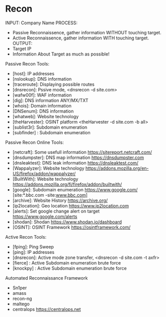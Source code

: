 # Recon 

INPUT: Company Name
PROCESS:
- Passive Reconnaissence, gather information WITHOUT touching target.
- Active Reconnaissence, gather information WITH touching target.
OUTPUT: 
- Target IP
- Information About Target as much as possible!

Passive Recon Tools:
- [host]: IP addresses 
- [nslookup]: DNS information
- [traceroute]: Displaying possible routes
- [dnsrecon]: Pssive mode, <dnsrecon -d site.com>
- [wafw00f]: WAF information
- [dig]: DNS information ANY/MX/TXT
- [whois]: Domain information
- [DNSenum]: DNS information
- [whatweb]: Website technology
- [theHarvester]: OSINT platform <theHarvester -d site.com -b all>
- [sublist3r]: Subdomain enumeration
- [subfinder] : Subdomain enumeration   

Passive Recon Online Tools:
- [netcraft]: Some usefull information <https://sitereport.netcraft.com/>
- [dnsdumpster]: DNS map information <https://dnsdumpster.com>
- [dnsleaktest]: DNS leak information <https://dnsleaktest.com/>
- [Wappalyzer]: Website technology <https://addons.mozilla.org/en-US/firefox/addon/wappalyzer/>
- [BuiltWith]: Website technology <https://addons.mozilla.org/fi/firefox/addon/builtwith/>
- [google]: Subdomain enumeration <https://www.google.com/> [site:*.bbc.com -site:www.bbc.com]
- [archive]: Website History <https://archive.org/>
- [ip2location]: Geo location <https://www.ip2location.com>
- [alerts]: Set google change alert on target <https://www.google.com/alerts>
- [shodan]: Shodan <https://www.shodan.io/dashboard>
- [OSINT]: OSINT Framework <https://osintframework.com/>


Active Recon Tools:
- [fping]: Ping Sweep 
- [ping]: IP addresses
- [dnsrecon]: Active mode zone transfer, <dnsrecon -d site.com -t axfr>
- [fierce] : Active Subdomain enumeration brute force
- [knockpy] : Active Subdomain enumeration brute force


Automated Reconnaissance Framework
- Sn1per
- amass
- recon-ng
- maltego
- centralops <https://centralops.net>

[//]: # (References)
[mitre]: <https://attack.mitre.org/>
[hackertarget]: <https://hackertarget.com/whatweb-scan/>
